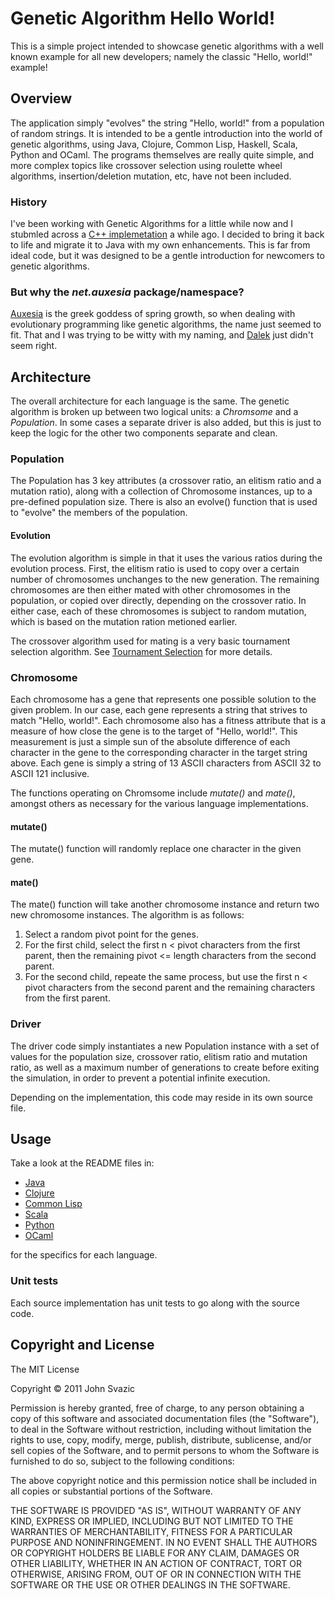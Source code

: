 # Genetic Algorithm Hello World!

This is a simple project intended to showcase genetic algorithms with a well 
known example for all new developers; namely the classic "Hello, world!" 
example!

## Overview

The application simply "evolves" the string "Hello, world!" from a population 
of random strings.  It is intended to be a gentle introduction into the world
of genetic algorithms, using Java, Clojure, Common Lisp, Haskell,
Scala, Python and OCaml.  The programs themselves are really quite
simple, and more complex topics like crossover selection using
roulette wheel algorithms, insertion/deletion mutation, etc, have not
been included.

### History

I've been working with Genetic Algorithms for a little while now and I
stubmled across a 
[C++ implemetation](http://www.generation5.org/content/2003/gahelloworld.asp) 
a while ago.  I decided to bring it back to life and migrate it to Java with 
my own enhancements.  This is far from ideal code, but it was designed to be 
a gentle introduction for newcomers to genetic algorithms.

### But why the <i>net.auxesia</i> package/namespace?

[Auxesia](http://www.theoi.com/Ouranios/HoraAuxesia.html) is the greek
goddess of spring growth, so when dealing with evolutionary programming like
genetic algorithms, the name just seemed to fit.  That and I was trying to be
witty with my naming, and [Dalek](http://en.wikipedia.org/wiki/Dalek) just 
didn't seem right.

## Architecture

The overall architecture for each language is the same.  The genetic algorithm
is broken up between two logical units: a <i>Chromsome</i> and a 
<i>Population</i>.  In some cases a separate driver is also added, but this is
just to keep the logic for the other two components separate and clean.

### Population

The Population has 3 key attributes (a crossover ratio, an
elitism ratio and a mutation ratio), along with a collection of Chromosome 
instances, up to a pre-defined population size.  There is also an evolve() 
function that is used to "evolve" the members of the population.

#### Evolution

The evolution algorithm is simple in that it uses the various ratios during
the evolution process.  First, the elitism ratio is used to copy over a 
certain number of chromosomes unchanges to the new generation.  The remaining
chromosomes are then either mated with other chromosomes in the population, or
copied over directly, depending on the crossover ratio.  In either case, each
of these chromosomes is subject to random mutation, which is based on the 
mutation ration metioned earlier.

The crossover algorithm used for mating is a very basic tournament selection
algorithm.  See 
[Tournament Selection](http://en.wikipedia.org/wiki/Tournament_selection) for
more details.

### Chromosome
Each chromosome has a gene that represents one possible solution to the given 
problem.  In our case, each gene represents a string that strives to match
"Hello, world!".  Each chromosome also has a fitness attribute that is a 
measure of how close the gene is to the target of "Hello, world!".  This 
measurement is just a simple sun of the absolute difference of each character
in the gene to the corresponding character in the target string above.  Each
gene is simply a string of 13 ASCII characters from ASCII 32 to ASCII 121 
inclusive.

The functions operating on Chromsome include <i>mutate()</i> and 
<i>mate()</i>, amongst others as necessary for the various language 
implementations.

#### mutate()
The mutate() function will randomly replace one character in the given gene.

#### mate()
The mate() function will take another chromosome instance and return two new
chromosome instances.  The algorithm is as follows:

1.  Select a random pivot point for the genes.
2.  For the first child, select the first n < pivot characters from the first 
    parent, then the remaining pivot <= length characters from the second 
    parent.
3.  For the second child, repeate the same process, but use the first n < pivot
    characters from the second parent and the remaining characters from the
    first parent.

### Driver

The driver code simply instantiates a new Population instance with a set of
values for the population size, crossover ratio, elitism ratio and mutation
ratio, as well as a maximum number of generations to create before exiting
the simulation, in order to prevent a potential infinite execution.

Depending on the implementation, this code may reside in its own source file.
   
## Usage

Take a look at the README files in:

*   [Java](GAHelloWorld/tree/master/java)
*   [Clojure](GAHelloWorld/tree/master/clojure)
*   [Common Lisp](GAHelloWorld/tree/master/common-lisp)
*   [Scala](GAHelloWorld/tree/master/scala)
*   [Python](GAHelloWorld/tree/master/python)
*   [OCaml](GAHelloWorld/tree/master/ocaml)

for the specifics for each language.

### Unit tests

Each source implementation has unit tests to go along with the source code.

## Copyright and License

The MIT License

Copyright &copy; 2011 John Svazic

Permission is hereby granted, free of charge, to any person obtaining a copy
of this software and associated documentation files (the "Software"), to deal
in the Software without restriction, including without limitation the rights
to use, copy, modify, merge, publish, distribute, sublicense, and/or sell
copies of the Software, and to permit persons to whom the Software is
furnished to do so, subject to the following conditions:

The above copyright notice and this permission notice shall be included in
all copies or substantial portions of the Software.

THE SOFTWARE IS PROVIDED "AS IS", WITHOUT WARRANTY OF ANY KIND, EXPRESS OR
IMPLIED, INCLUDING BUT NOT LIMITED TO THE WARRANTIES OF MERCHANTABILITY,
FITNESS FOR A PARTICULAR PURPOSE AND NONINFRINGEMENT. IN NO EVENT SHALL THE
AUTHORS OR COPYRIGHT HOLDERS BE LIABLE FOR ANY CLAIM, DAMAGES OR OTHER
LIABILITY, WHETHER IN AN ACTION OF CONTRACT, TORT OR OTHERWISE, ARISING FROM,
OUT OF OR IN CONNECTION WITH THE SOFTWARE OR THE USE OR OTHER DEALINGS IN
THE SOFTWARE.